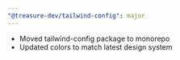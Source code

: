 ```yaml
---
"@treasure-dev/tailwind-config": major
---
```


- Moved tailwind-config package to monorepo
- Updated colors to match latest design system
